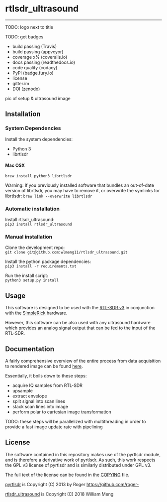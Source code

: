 # rtlsdr_ultrasound
-----
TODO: logo next to title

TODO: get badges

* build passing (Travis)
* build passing (appveyor)
* coverage x% (coveralls.io)
* docs passing (readthedocs.io)
* code quality (codacy)
* PyPI (badge.fury.io)
* license
* gitter.im
* DOI (zenodo)

pic of setup & ultrasound image

## Installation
### System Dependencies
Install the system dependencies:

* Python 3
* librtlsdr

#### Mac OSX
`brew install python3 librtlsdr`

Warning: If you previously installed software that bundles an out-of-date version of librtlsdr,
you may have to remove it, or overwrite the symlinks for librtlsdr: `brew link --overwrite librtlsdr`

### Automatic installation
Install rtlsdr_ultrasound:  
`pip3 install rtlsdr_ultrasound`

### Manual installation
Clone the development repo:  
`git clone git@github.com:wlmeng11/rtlsdr_ultrasound.git`

Install the python package dependencies:  
`pip3 install -r requirements.txt`

Run the install script:  
`python3 setup.py install`

## Usage
This software is designed to be used with the [RTL-SDR v3](https://www.rtl-sdr.com/buy-rtl-sdr-dvb-t-dongles/)
in conjunction with the [SimpleRick](https://github.com/wlmeng11/SimpleRick) hardware.

However, this software can be also used with any ultrasound hardware which
provides an analog signal output that can be fed to the input of the RTL-SDR.

## Documentation
A fairly comprehensive overview of the entire process from data acquisition to rendered image
can be found [here](experiments/20180813/rtlsdr_ultrasound_test.ipynb).

Essentially, it boils down to these steps:

* acquire IQ samples from RTL-SDR
* upsample
* extract envelope
* split signal into scan lines
* stack scan lines into image
* perform polar to cartesian image transformation

TODO: these steps will be parallelized with multithreading in order to
provide a fast image update rate with pipelining

## License
The software contained in this repository makes use of the pyrtlsdr module, and is therefore a derivative work of pyrtlsdr. As such, this work respects the GPL v3 license of pyrtlsdr and is similarly distributed under GPL v3.

The full text of the license can be found in the [COPYING](COPYING) file.

[pyrtlsdr](https://github.com/roger-/pyrtlsdr) is Copyright (C) 2013 by Roger https://github.com/roger-

[rtlsdr_ultrasound](https://github.com/wlmeng11/rtlsdr_ultrasound/) is Copyright (C) 2018 William Meng
